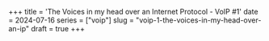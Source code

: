 +++
title = 'The Voices in my head over an Internet Protocol - VoIP #1'
date = 2024-07-16
series = ["voip"]
slug = "voip-1-the-voices-in-my-head-over-an-ip"
draft = true
+++